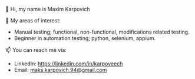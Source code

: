 👋 Hi, my name is Maxim Karpovich

👀 My areas of interest:
- Manual testing; functional, non-functional, modifications related testing.
- Beginner in automation testing; python, selenium, appium.

📫 You can reach me via:
- LinkedIn: https://linkedin.com/in/karpoveech
- Email: maks.karpovich.94@gmail.com
